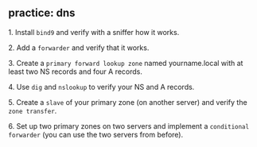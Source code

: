 ## practice: dns

1\. Install `bind9` and verify with a sniffer how it works.

2\. Add a `forwarder` and verify that it works.

3\. Create a `primary forward lookup zone` named yourname.local with at
least two NS records and four A records.

4\. Use `dig` and `nslookup` to verify your NS and A records.

5\. Create a `slave` of your primary zone (on another server) and verify
the `zone transfer`.

6\. Set up two primary zones on two servers and implement a
`conditional forwarder` (you can use the two servers from before).
